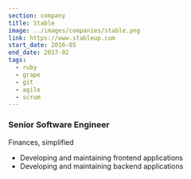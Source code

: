 ```yaml
---
section: company
title: Stable
image: ../images/companies/stable.png
link: https://www.stableup.com
start_date: 2016-05
end_date: 2017-02
tags:
  - ruby
  - grape
  - git
  - agile
  - scrum
---
```

### Senior Software Engineer

Finances, simplified

 - Developing and maintaining frontend applications
 - Developing and maintaining backend applications